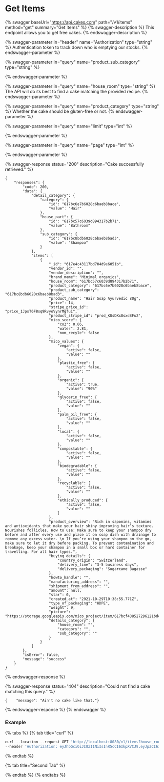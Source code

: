 # Get Items

{% swagger baseUrl="https://api.cakes.com" path="/v1/items" method="get" summary="Get Items" %}
{% swagger-description %}
This endpoint allows you to get free cakes.
{% endswagger-description %}

{% swagger-parameter in="header" name="Authorization" type="string" %}
Authentication token to track down who is emptying our stocks.
{% endswagger-parameter %}

{% swagger-parameter in="query" name="product_sub_category" type="string" %}

{% endswagger-parameter %}

{% swagger-parameter in="query" name="house_room" type="string" %}
The API will do its best to find a cake matching the provided recipe.
{% endswagger-parameter %}

{% swagger-parameter in="query" name="product_category" type="string" %}
Whether the cake should be gluten-free or not.
{% endswagger-parameter %}

{% swagger-parameter in="query" name="limit" type="int" %}

{% endswagger-parameter %}

{% swagger-parameter in="query" name="page" type="int" %}

{% endswagger-parameter %}

{% swagger-response status="200" description="Cake successfully retrieved." %}
```
{
    "responses": {
        "code": 200,
        "data": {
            "detail_category": {
                "category": {
                    "id": "617bc6e7b6028c6baeb8bace",
                    "value": "Hair"
                },
                "house_part": {
                    "id": "617bc57c6039d894317b2b71",
                    "value": "Bathroom"
                },
                "sub_category": {
                    "id": "617bc8bdb6028c6baeb8bad3",
                    "value": "Shampoo"
                }
            },
            "items": [
                {
                    "_id": "617e4c43117bd704d9e6051b",
                    "vendor_id": "",
                    "vendor_description": "",
                    "brand_name": "Minimal organics",
                    "house_room": "617bc57c6039d894317b2b71",
                    "product_category": "617bc6e7b6028c6baeb8bace",
                    "product_sub_category": "617bc8bdb6028c6baeb8bad3",
                    "product_name": "Hair Soap Ayurvedic 80g",
                    "price": 14,
                    "stripe_price_id": "price_1JpsT6F8sq9RvyoVynrMgfui",
                    "product_stripe_id": "prod_KUsDXx8sxd8FuZ",
                    "mico_score": {
                        "co2": 0.06,
                        "water": 2.81,
                        "non_recyle": false
                    },
                    "mico_values": {
                        "vegan": {
                            "active": false,
                            "value": ""
                        },
                        "plastic_free": {
                            "active": false,
                            "value": ""
                        },
                        "organic": {
                            "active": true,
                            "value": "90%"
                        },
                        "glycerin_free": {
                            "active": false,
                            "value": ""
                        },
                        "palm_oil_free": {
                            "active": false,
                            "value": ""
                        },
                        "local": {
                            "active": false,
                            "value": ""
                        },
                        "compostable": {
                            "active": false,
                            "value": ""
                        },
                        "biodegradable": {
                            "active": false,
                            "value": ""
                        },
                        "recyclable": {
                            "active": false,
                            "value": ""
                        },
                        "ethically_produced": {
                            "active": false,
                            "value": ""
                        }
                    },
                    "product_overview": "Rich in saponins, vitamins and antioxidants that make your hair shiny improving hair’s texture. Nourishes follicles. How to use: Make sure to keep your shampoo dry before and after every use and place it on soap dish with drainage to remove any excess water. \n If you’re using your shampoo on the go, make sure to let it dry before packing. To prevent contamination and breakage, keep your shampoo in a small box or hard container for travelling. For all hair types.",
                    "buying_details": {
                        "country_origin": "Switzerland",
                        "delivery_time": "3-5 business days",
                        "delivery_packaging": "Sugarcane Bagasse"
                    },
                    "howto_handle": "",
                    "manufacturing_address": "",
                    "shipment_from_address": "",
                    "amount": null,
                    "star": 0,
                    "created_at": "2021-10-29T10:38:55.771Z",
                    "type_of_packaging": "HDPE",
                    "weight": 9,
                    "picture": "https://storage.googleapis.com/mico_project/item/617bcf408527296121bdc0b8/ayurvedic.webp",
                    "details_category": {
                        "house_room": "",
                        "category": "",
                        "sub_category": ""
                    }
                }
            ]
        },
        "isError": false,
        "message": "success"
    }
}
```
{% endswagger-response %}

{% swagger-response status="404" description="Could not find a cake matching this query." %}
```
{    "message": "Ain't no cake like that."}
```
{% endswagger-response %}
{% endswagger %}

### Example

{% tabs %}
{% tab title="curl" %}
```javascript
curl --location --request GET 'http://localhost:8080/v1/items?house_room=bathroom&product_category=hair&product_sub_category=shampoo' \
--header 'Authorization: eyJhbGciOiJIUzI1NiIsInR5cCI6IkpXVCJ9.eyJpZCI6IjYxNTRkMzgxMGZkMDI3NGZhNDFlOTkzYyIsImVtYWlsIjoiNXlvdXNlZnNhbG1hbmFAaXNlb3ZlbHMuY29tIiwiZGF0YXR5cGUiOiIiLCJleHAiOjE2MzM2MDA2NzN9.YWNKD6m-n0YbYfomGIChSeHr-HO-kio7QOHQrhCMIGE'
```
{% endtab %}

{% tab title="Second Tab" %}

{% endtab %}
{% endtabs %}
